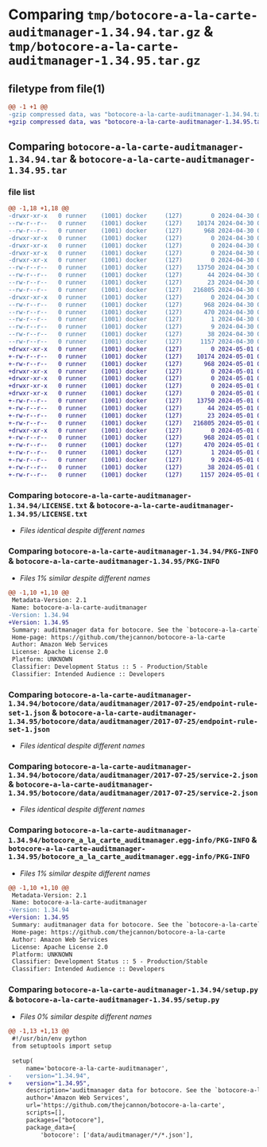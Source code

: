 # Comparing `tmp/botocore-a-la-carte-auditmanager-1.34.94.tar.gz` & `tmp/botocore-a-la-carte-auditmanager-1.34.95.tar.gz`

## filetype from file(1)

```diff
@@ -1 +1 @@
-gzip compressed data, was "botocore-a-la-carte-auditmanager-1.34.94.tar", last modified: Tue Apr 30 01:01:18 2024, max compression
+gzip compressed data, was "botocore-a-la-carte-auditmanager-1.34.95.tar", last modified: Wed May  1 01:06:11 2024, max compression
```

## Comparing `botocore-a-la-carte-auditmanager-1.34.94.tar` & `botocore-a-la-carte-auditmanager-1.34.95.tar`

### file list

```diff
@@ -1,18 +1,18 @@
-drwxr-xr-x   0 runner    (1001) docker     (127)        0 2024-04-30 01:01:18.367239 botocore-a-la-carte-auditmanager-1.34.94/
--rw-r--r--   0 runner    (1001) docker     (127)    10174 2024-04-30 01:01:18.000000 botocore-a-la-carte-auditmanager-1.34.94/LICENSE.txt
--rw-r--r--   0 runner    (1001) docker     (127)      968 2024-04-30 01:01:18.367239 botocore-a-la-carte-auditmanager-1.34.94/PKG-INFO
-drwxr-xr-x   0 runner    (1001) docker     (127)        0 2024-04-30 01:01:18.363239 botocore-a-la-carte-auditmanager-1.34.94/botocore/
-drwxr-xr-x   0 runner    (1001) docker     (127)        0 2024-04-30 01:01:18.363239 botocore-a-la-carte-auditmanager-1.34.94/botocore/data/
-drwxr-xr-x   0 runner    (1001) docker     (127)        0 2024-04-30 01:01:18.363239 botocore-a-la-carte-auditmanager-1.34.94/botocore/data/auditmanager/
-drwxr-xr-x   0 runner    (1001) docker     (127)        0 2024-04-30 01:01:18.363239 botocore-a-la-carte-auditmanager-1.34.94/botocore/data/auditmanager/2017-07-25/
--rw-r--r--   0 runner    (1001) docker     (127)    13750 2024-04-30 01:01:13.000000 botocore-a-la-carte-auditmanager-1.34.94/botocore/data/auditmanager/2017-07-25/endpoint-rule-set-1.json
--rw-r--r--   0 runner    (1001) docker     (127)       44 2024-04-30 01:01:13.000000 botocore-a-la-carte-auditmanager-1.34.94/botocore/data/auditmanager/2017-07-25/examples-1.json
--rw-r--r--   0 runner    (1001) docker     (127)       23 2024-04-30 01:01:13.000000 botocore-a-la-carte-auditmanager-1.34.94/botocore/data/auditmanager/2017-07-25/paginators-1.json
--rw-r--r--   0 runner    (1001) docker     (127)   216805 2024-04-30 01:01:13.000000 botocore-a-la-carte-auditmanager-1.34.94/botocore/data/auditmanager/2017-07-25/service-2.json
-drwxr-xr-x   0 runner    (1001) docker     (127)        0 2024-04-30 01:01:18.367239 botocore-a-la-carte-auditmanager-1.34.94/botocore_a_la_carte_auditmanager.egg-info/
--rw-r--r--   0 runner    (1001) docker     (127)      968 2024-04-30 01:01:18.000000 botocore-a-la-carte-auditmanager-1.34.94/botocore_a_la_carte_auditmanager.egg-info/PKG-INFO
--rw-r--r--   0 runner    (1001) docker     (127)      470 2024-04-30 01:01:18.000000 botocore-a-la-carte-auditmanager-1.34.94/botocore_a_la_carte_auditmanager.egg-info/SOURCES.txt
--rw-r--r--   0 runner    (1001) docker     (127)        1 2024-04-30 01:01:18.000000 botocore-a-la-carte-auditmanager-1.34.94/botocore_a_la_carte_auditmanager.egg-info/dependency_links.txt
--rw-r--r--   0 runner    (1001) docker     (127)        9 2024-04-30 01:01:18.000000 botocore-a-la-carte-auditmanager-1.34.94/botocore_a_la_carte_auditmanager.egg-info/top_level.txt
--rw-r--r--   0 runner    (1001) docker     (127)       38 2024-04-30 01:01:18.367239 botocore-a-la-carte-auditmanager-1.34.94/setup.cfg
--rw-r--r--   0 runner    (1001) docker     (127)     1157 2024-04-30 01:01:18.000000 botocore-a-la-carte-auditmanager-1.34.94/setup.py
+drwxr-xr-x   0 runner    (1001) docker     (127)        0 2024-05-01 01:06:11.268787 botocore-a-la-carte-auditmanager-1.34.95/
+-rw-r--r--   0 runner    (1001) docker     (127)    10174 2024-05-01 01:06:11.000000 botocore-a-la-carte-auditmanager-1.34.95/LICENSE.txt
+-rw-r--r--   0 runner    (1001) docker     (127)      968 2024-05-01 01:06:11.268787 botocore-a-la-carte-auditmanager-1.34.95/PKG-INFO
+drwxr-xr-x   0 runner    (1001) docker     (127)        0 2024-05-01 01:06:11.264787 botocore-a-la-carte-auditmanager-1.34.95/botocore/
+drwxr-xr-x   0 runner    (1001) docker     (127)        0 2024-05-01 01:06:11.264787 botocore-a-la-carte-auditmanager-1.34.95/botocore/data/
+drwxr-xr-x   0 runner    (1001) docker     (127)        0 2024-05-01 01:06:11.264787 botocore-a-la-carte-auditmanager-1.34.95/botocore/data/auditmanager/
+drwxr-xr-x   0 runner    (1001) docker     (127)        0 2024-05-01 01:06:11.264787 botocore-a-la-carte-auditmanager-1.34.95/botocore/data/auditmanager/2017-07-25/
+-rw-r--r--   0 runner    (1001) docker     (127)    13750 2024-05-01 01:06:02.000000 botocore-a-la-carte-auditmanager-1.34.95/botocore/data/auditmanager/2017-07-25/endpoint-rule-set-1.json
+-rw-r--r--   0 runner    (1001) docker     (127)       44 2024-05-01 01:06:02.000000 botocore-a-la-carte-auditmanager-1.34.95/botocore/data/auditmanager/2017-07-25/examples-1.json
+-rw-r--r--   0 runner    (1001) docker     (127)       23 2024-05-01 01:06:02.000000 botocore-a-la-carte-auditmanager-1.34.95/botocore/data/auditmanager/2017-07-25/paginators-1.json
+-rw-r--r--   0 runner    (1001) docker     (127)   216805 2024-05-01 01:06:02.000000 botocore-a-la-carte-auditmanager-1.34.95/botocore/data/auditmanager/2017-07-25/service-2.json
+drwxr-xr-x   0 runner    (1001) docker     (127)        0 2024-05-01 01:06:11.268787 botocore-a-la-carte-auditmanager-1.34.95/botocore_a_la_carte_auditmanager.egg-info/
+-rw-r--r--   0 runner    (1001) docker     (127)      968 2024-05-01 01:06:11.000000 botocore-a-la-carte-auditmanager-1.34.95/botocore_a_la_carte_auditmanager.egg-info/PKG-INFO
+-rw-r--r--   0 runner    (1001) docker     (127)      470 2024-05-01 01:06:11.000000 botocore-a-la-carte-auditmanager-1.34.95/botocore_a_la_carte_auditmanager.egg-info/SOURCES.txt
+-rw-r--r--   0 runner    (1001) docker     (127)        1 2024-05-01 01:06:11.000000 botocore-a-la-carte-auditmanager-1.34.95/botocore_a_la_carte_auditmanager.egg-info/dependency_links.txt
+-rw-r--r--   0 runner    (1001) docker     (127)        9 2024-05-01 01:06:11.000000 botocore-a-la-carte-auditmanager-1.34.95/botocore_a_la_carte_auditmanager.egg-info/top_level.txt
+-rw-r--r--   0 runner    (1001) docker     (127)       38 2024-05-01 01:06:11.268787 botocore-a-la-carte-auditmanager-1.34.95/setup.cfg
+-rw-r--r--   0 runner    (1001) docker     (127)     1157 2024-05-01 01:06:11.000000 botocore-a-la-carte-auditmanager-1.34.95/setup.py
```

### Comparing `botocore-a-la-carte-auditmanager-1.34.94/LICENSE.txt` & `botocore-a-la-carte-auditmanager-1.34.95/LICENSE.txt`

 * *Files identical despite different names*

### Comparing `botocore-a-la-carte-auditmanager-1.34.94/PKG-INFO` & `botocore-a-la-carte-auditmanager-1.34.95/PKG-INFO`

 * *Files 1% similar despite different names*

```diff
@@ -1,10 +1,10 @@
 Metadata-Version: 2.1
 Name: botocore-a-la-carte-auditmanager
-Version: 1.34.94
+Version: 1.34.95
 Summary: auditmanager data for botocore. See the `botocore-a-la-carte` package for more info.
 Home-page: https://github.com/thejcannon/botocore-a-la-carte
 Author: Amazon Web Services
 License: Apache License 2.0
 Platform: UNKNOWN
 Classifier: Development Status :: 5 - Production/Stable
 Classifier: Intended Audience :: Developers
```

### Comparing `botocore-a-la-carte-auditmanager-1.34.94/botocore/data/auditmanager/2017-07-25/endpoint-rule-set-1.json` & `botocore-a-la-carte-auditmanager-1.34.95/botocore/data/auditmanager/2017-07-25/endpoint-rule-set-1.json`

 * *Files identical despite different names*

### Comparing `botocore-a-la-carte-auditmanager-1.34.94/botocore/data/auditmanager/2017-07-25/service-2.json` & `botocore-a-la-carte-auditmanager-1.34.95/botocore/data/auditmanager/2017-07-25/service-2.json`

 * *Files identical despite different names*

### Comparing `botocore-a-la-carte-auditmanager-1.34.94/botocore_a_la_carte_auditmanager.egg-info/PKG-INFO` & `botocore-a-la-carte-auditmanager-1.34.95/botocore_a_la_carte_auditmanager.egg-info/PKG-INFO`

 * *Files 1% similar despite different names*

```diff
@@ -1,10 +1,10 @@
 Metadata-Version: 2.1
 Name: botocore-a-la-carte-auditmanager
-Version: 1.34.94
+Version: 1.34.95
 Summary: auditmanager data for botocore. See the `botocore-a-la-carte` package for more info.
 Home-page: https://github.com/thejcannon/botocore-a-la-carte
 Author: Amazon Web Services
 License: Apache License 2.0
 Platform: UNKNOWN
 Classifier: Development Status :: 5 - Production/Stable
 Classifier: Intended Audience :: Developers
```

### Comparing `botocore-a-la-carte-auditmanager-1.34.94/setup.py` & `botocore-a-la-carte-auditmanager-1.34.95/setup.py`

 * *Files 0% similar despite different names*

```diff
@@ -1,13 +1,13 @@
 #!/usr/bin/env python
 from setuptools import setup
 
 setup(
     name='botocore-a-la-carte-auditmanager',
-    version="1.34.94",
+    version="1.34.95",
     description='auditmanager data for botocore. See the `botocore-a-la-carte` package for more info.',
     author='Amazon Web Services',
     url='https://github.com/thejcannon/botocore-a-la-carte',
     scripts=[],
     packages=["botocore"],
     package_data={
         'botocore': ['data/auditmanager/*/*.json'],
```

